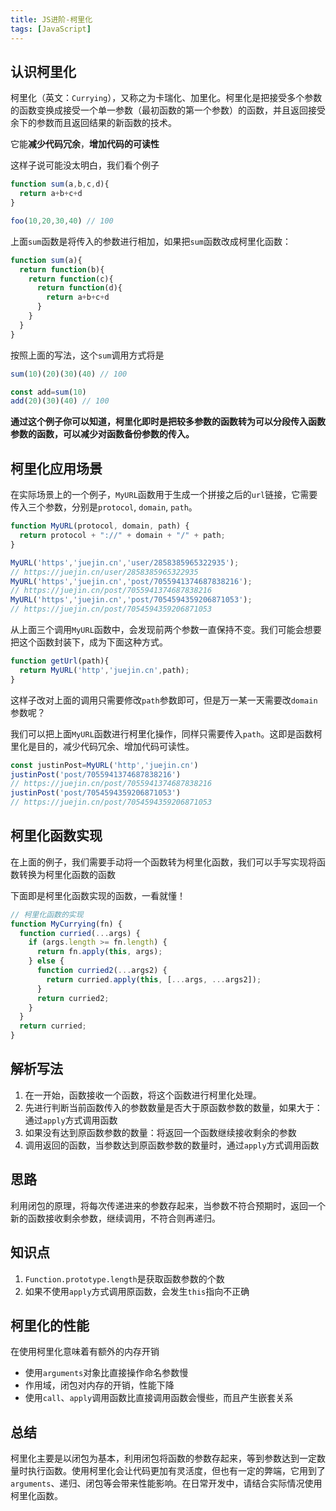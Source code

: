 ```yaml
---
title: JS进阶-柯里化
tags: [JavaScript]
---
```



## 认识柯里化

柯里化（英文：`Currying`），又称之为卡瑞化、加里化。柯里化是把接受多个参数的函数变换成接受一个单一参数（最初函数的第一个参数）的函数，并且返回接受余下的参数而且返回结果的新函数的技术。

它能**减少代码冗余**，**增加代码的可读性**

这样子说可能没太明白，我们看个例子

```javascript
function sum(a,b,c,d){
  return a+b+c+d
}

foo(10,20,30,40) // 100
```

上面`sum`函数是将传入的参数进行相加，如果把`sum`函数改成柯里化函数：

```javascript
function sum(a){
  return function(b){
    return function(c){
      return function(d){
        return a+b+c+d
      }
    }
  }
}
```

按照上面的写法，这个`sum`调用方式将是

```javascript
sum(10)(20)(30)(40) // 100

const add=sum(10)
add(20)(30)(40) // 100
```

**通过这个例子你可以知道，柯里化即时是把较多参数的函数转为可以分段传入函数参数的函数，可以减少对函数备份参数的传入。**

## 柯里化应用场景

在实际场景上的一个例子，`MyURL`函数用于生成一个拼接之后的`url`链接，它需要传入三个参数，分别是`protocol`, `domain`, `path`。

```javascript
function MyURL(protocol, domain, path) {
  return protocol + "://" + domain + "/" + path;
}
```

```javascript
MyURL('https','juejin.cn','user/2858385965322935');
// https://juejin.cn/user/2858385965322935
MyURL('https','juejin.cn','post/7055941374687838216');
// https://juejin.cn/post/7055941374687838216
MyURL('https','juejin.cn','post/7054594359206871053');
// https://juejin.cn/post/7054594359206871053
```

从上面三个调用`MyURL`函数中，会发现前两个参数一直保持不变。我们可能会想要把这个函数封装下，成为下面这种方式。

```javascript
function getUrl(path){
  return MyURL('http','juejin.cn',path);
}
```

这样子改对上面的调用只需要修改`path`参数即可，但是万一某一天需要改`domain`参数呢？

我们可以把上面`MyURL`函数进行柯里化操作，同样只需要传入`path`。这即是函数柯里化是目的，减少代码冗余、增加代码可读性。

```javascript
const justinPost=MyURL('http','juejin.cn')
justinPost('post/7055941374687838216')
// https://juejin.cn/post/7055941374687838216
justinPost('post/7054594359206871053')
// https://juejin.cn/post/7054594359206871053
```

## 柯里化函数实现

在上面的例子，我们需要手动将一个函数转为柯里化函数，我们可以手写实现将函数转换为柯里化函数的函数

下面即是柯里化函数实现的函数，一看就懂！

```javascript
// 柯里化函数的实现
function MyCurrying(fn) {
  function curried(...args) {
    if (args.length >= fn.length) {
      return fn.apply(this, args);
    } else {
      function curried2(...args2) {
        return curried.apply(this, [...args, ...args2]);
      }
      return curried2;
    }
  }
  return curried;
}
```

## 解析写法

1. 在一开始，函数接收一个函数，将这个函数进行柯里化处理。
2. 先进行判断当前函数传入的参数数量是否大于原函数参数的数量，如果大于：通过`apply`方式调用函数
3. 如果没有达到原函数参数的数量：将返回一个函数继续接收剩余的参数
4. 调用返回的函数，当参数达到原函数参数的数量时，通过`apply`方式调用函数

## 思路

利用闭包的原理，将每次传递进来的参数存起来，当参数不符合预期时，返回一个新的函数接收剩余参数，继续调用，不符合则再递归。

## **知识点**

1. `Function.prototype.length`是获取函数参数的个数
2. 如果不使用`apply`方式调用原函数，会发生`this`指向不正确

## 柯里化的性能

在使用柯里化意味着有额外的内存开销

- 使用`arguments`对象比直接操作命名参数慢
- 作用域，闭包对内存的开销，性能下降
- 使用`call`、`apply`调用函数比直接调用函数会慢些，而且产生嵌套关系

## 总结

柯里化主要是以闭包为基本，利用闭包将函数的参数存起来，等到参数达到一定数量时执行函数。使用柯里化会让代码更加有灵活度，但也有一定的弊端，它用到了`arguments`、递归、闭包等会带来性能影响。在日常开发中，请结合实际情况使用柯里化函数。